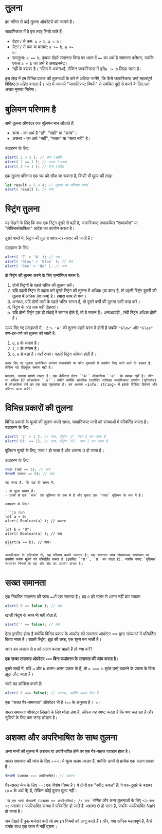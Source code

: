 # तुलना

हम गणित से कई तुलना ऑपरेटरों को जानते हैं।

जावास्क्रिप्ट में वे इस तरह लिखे जाते हैं:

- ग्रेटर / से कम: <code>a &gt; b</code>, <code>a &lt; b</code>।
- ग्रेटर / से कम या बराबर: <code>a &gt;= b</code>, <code>a &lt;= b</code>।
- समतुल्य: `a == b`, कृपया दोहरे समानता चिन्ह पर ध्यान दें `==` का अर्थ है समानता परीक्षण, जबकि एकल `a = b` का अर्थ है असाइनमेंट।
- नहीं के बराबर है। गणित में अंकन<code>&ne;</code>है, लेकिन जावास्क्रिप्ट में इसे<code>a != b</code> लिखा जाता है।

इस लेख में हम विभिन्न प्रकार की तुलनाओं के बारे में अधिक जानेंगे, कि कैसे जावास्क्रिप्ट उन्हें महत्वपूर्ण विशिष्टता सहित बनाता है।
अंत में आपको "जावास्क्रिप्ट क्विर्क" से संबंधित मुद्दों से बचने के लिए एक अच्छा नुस्खा मिलेगा।

# बुलियन परिणाम है
सभी तुलना ऑपरेटर एक बूलियन मान लौटाते हैं:

- सत्य - का अर्थ है "हाँ", "सही" या "सत्य"।
- असत्य - का अर्थ "नहीं", "गलत" या "सत्य नहीं" है।

उदाहरण के लिए:
``` js run
alert( 2 > 1 ); // सच (सही)
alert( 2 == 1 ); // गलत (गलत)
alert( 2 != 1 ); // सच (सही)
```

एक तुलना परिणाम एक चर को सौंपा जा सकता है, किसी भी मूल्य की तरह:
``` js run
let result = 5 > 4; // तुलना का परिणाम बताएं
alert( result ); // सच
```

# स्ट्रिंग तुलना
यह देखने के लिए कि क्या एक स्ट्रिंग दूसरे से बड़ी है, जावास्क्रिप्ट तथाकथित "शब्दकोश" या "लेक्सिकोग्राफिक" आदेश का उपयोग करता है।

दूसरे शब्दों में, स्ट्रिंग की तुलना अक्षर-दर-अक्षर की जाती है।

उदाहरण के लिए:
``` js run
alert( 'Z' > 'A' ); // सच
alert( 'Glow' > 'Glee' ); // सच
alert( 'Bee' > 'Be' ); // सच
```

दो स्ट्रिंग की तुलना करने के लिए एल्गोरिथ्म सरल है:

1. दोनों स्ट्रिंगों के पहले चरित्र की तुलना करें।
2. यदि पहली स्ट्रिंग से पहला वर्ण दूसरे स्ट्रिंग की तुलना में अधिक (या कम) है, तो पहली स्ट्रिंग दूसरी की तुलना में अधिक (या कम) है। हमारा काम हो गया।
3. अन्यथा, यदि दोनों तारों के पहले चरित्र समान हैं, तो दूसरे वर्णों की तुलना उसी तरह करें।
4. स्ट्रिंग के अंत तक यही दोहराएं।
5. यदि दोनों स्ट्रिंग एक ही लंबाई में समाप्त होते हैं, तो वे समान हैं। अन्यथायही , लंबी स्ट्रिंग अधिक होती है।

ऊपर दिए गए उदाहरणों में, `'Z'> 'A'` की तुलना पहले चरण में होती है जबकि `"Glow"` और `"Glee"` वर्ण-दर-वर्ण की तुलना की जाती है:

1. `G`, `G` के समान है।
2. `l`, `l` के समान है।
3. `o`, `e` से बड़ा है। यहाँ रुको। पहली स्ट्रिंग अधिक होती है।

```smart header="Not a real dictionary, but Unicode order"
ऊपर दिए गए तुलना एल्गोरिथ्म लगभग शब्दकोशों या फोन पुस्तकों में उपयोग किए जाने वाले के बराबर है, लेकिन यह बिल्कुल समान नहीं है।

मसलन, मामला मायने रखता है। एक कैपिटल लेटर `'A'` लोअरकेस `'a' 'के बराबर नहीं है। कौन सा अधिक है? लोअरकेस `'a'`। क्यों? क्योंकि आंतरिक एन्कोडिंग तालिका जावास्क्रिप्ट उपयोग (यूनिकोड) में लोअरकेस वर्ण का एक बड़ा सूचकांक है। हम अध्याय <info: string> में इसके विशिष्ट विवरण और परिणाम प्राप्त करेंगे।
```

# विभिन्न प्रकारों की तुलना
विभिन्न प्रकारों के मूल्यों की तुलना करते समय, जावास्क्रिप्ट मानों को संख्याओं में परिवर्तित करता है।
उदाहरण के लिए:
``` js run
alert( '2' > 1 ); // सच, स्ट्रिंग '2' नंबर 2 बन जाता है
alert('01' == 1); // सच, स्ट्रिंग '01' नंबर 1 बन जाता है
```
बूलियन मूल्यों के लिए, सत्य 1 हो जाता है और असत्य 0 हो जाता है।

उदाहरण के लिए:
``` js run
सतर्क (सही == 1); // सच
चेतावनी (गलत == 0); // सच
```
````smart header="A funny consequence"
यह संभव है, कि एक ही समय में:

- दो मूल्य समान हैं।
- उनमें से एक `सच` एक बूलियन के रूप में है और दूसरा एक `गलत` बूलियन के रूप में है।

उदाहरण के लिए:

```js run
let a = 0;
alert( Boolean(a) ); // असत्य

let b = "0";
alert( Boolean(a) ); // सच

alert(a == b); // सच!
```

जावास्क्रिप्ट के दृष्टिकोण से, यह परिणाम काफी सामान्य है। एक समानता जांच संख्यात्मक रूपांतरण का उपयोग करके मूल्यों को परिवर्तित करता है (इसलिए `"0"`, `0` बन जाता है), जबकि स्पष्ट `बुलियन` रूपांतरण नियमों के एक और सेट का उपयोग करता है।
````

# सख्त समानता

एक नियमित समानता की जांच `==`में एक समस्या है। यह `0` को गलत से अलग नहीं कर सकता:
```js run
alert( 0 == false ); // सच
```
खाली स्ट्रिंग के साथ भी यही होता है:
``` js run
alert('' == false); // सच
```
ऐसा इसलिए होता है क्योंकि विभिन्न प्रकार के ऑपरेंड को समानता ऑपरेटर == द्वारा संख्याओं में परिवर्तित किया जाता है। खाली स्ट्रिंग, झूठ की तरह, एक शून्य बन जाती है।

अगर हम असत्य से `0` को अलग करना चाहते हैं तो क्या करें?

**एक सख्त समानता ऑपरेटर `===` बिना रूपांतरण के समानता की जांच करता है।**

दूसरे शब्दों में, यदि `a` और `b` अलग-अलग प्रकार के हैं, तो `a === b` तुरंत उन्हें बदलने के प्रयास के बिना झूठा लौट आता है।

चलो यह कोशिश करते हैं:
```js run
alert( 0 === false); // असत्य, क्योंकि प्रकार भिन्न हैं
```

एक "सख्त गैर-समानता" ऑपरेटर भी है `!==` के अनुरूप है `! =`।

सख्त समानता ऑपरेटर लिखने के लिए थोड़ा लंबा है, लेकिन यह स्पष्ट करता है कि क्या चल रहा है और त्रुटियों के लिए कम जगह छोड़ता है।

# अशक्त और अपरिभाषित के साथ तुलना
अन्य मानों की तुलना में अशक्त या अपरिभाषित होने पर एक गैर-सहज व्यवहार होता है।

सख्त समानता की जांच के लिए ===: ये मूल्य अलग-अलग हैं, क्योंकि उनमें से प्रत्येक एक अलग प्रकार है।

```js run
चेतावनी (अशक्त === अपरिभाषित); // असत्य
```

गैर-सख्त चेक के लिए ==: एक विशेष नियम है। ये दोनों एक "स्वीट कपल" हैं: वे एक-दूसरे के बराबर (== के अर्थ में) हैं, लेकिन कोई दूसरा मूल्य नहीं।

`` `जे एस भागो
चेतावनी (अशक्त == अपरिभाषित); // सच
`` `
गणित और अन्य तुलनाओं के लिए <> <=> =: अशक्त / अपरिभाषित संख्या में परिवर्तित हो जाते हैं: अशक्त 0 हो जाता है, जबकि अपरिभाषित NaN हो जाता है।

अब देखते हैं कुछ मजेदार बातें जो हम इन नियमों को लागू करते हैं। और, क्या अधिक महत्वपूर्ण है, कैसे उनके साथ एक जाल में नहीं पड़ना।
